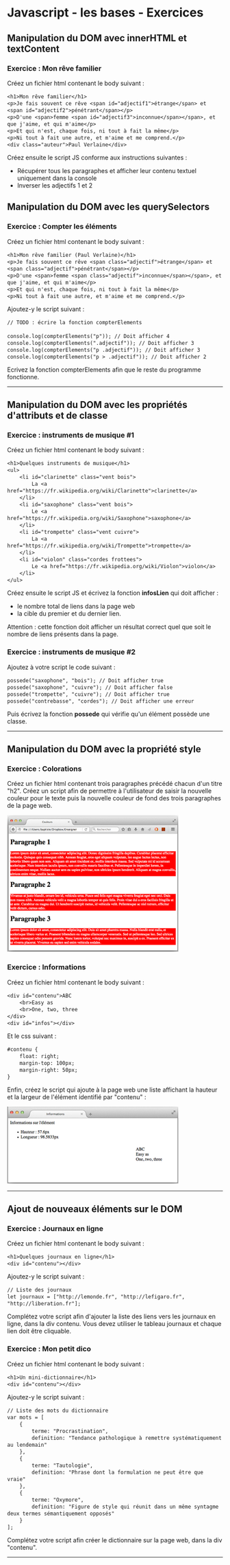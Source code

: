 # Javascript - les bases - Exercices

## Manipulation du DOM avec innerHTML et textContent

### Exercice : Mon rêve familier

Créez un fichier html contenant le body suivant :

    <h1>Mon rêve familier</h1>
    <p>Je fais souvent ce rêve <span id="adjectif1">étrange</span> et <span id="adjectif2">pénétrant</span></p>
    <p>D'une <span>femme <span id="adjectif3">inconnue</span></span>, et que j'aime, et qui m'aime</p>
    <p>Et qui n'est, chaque fois, ni tout à fait la même</p>
    <p>Ni tout à fait une autre, et m'aime et me comprend.</p>
    <div class="auteur">Paul Verlaine</div>

Créez ensuite le script JS conforme aux instructions suivantes :

- Récupérer tous les paragraphes et afficher leur contenu textuel uniquement dans la console
- Inverser les adjectifs 1 et 2

## Manipulation du DOM avec les querySelectors

### Exercice : Compter les éléments

Créez un fichier html contenant le body suivant :

    <h1>Mon rêve familier (Paul Verlaine)</h1>
    <p>Je fais souvent ce rêve <span class="adjectif">étrange</span> et <span class="adjectif">pénétrant</span></p>
    <p>D'une <span>femme <span class="adjectif">inconnue</span></span>, et que j'aime, et qui m'aime</p>
    <p>Et qui n'est, chaque fois, ni tout à fait la même</p>
    <p>Ni tout à fait une autre, et m'aime et me comprend.</p>

Ajoutez-y le script suivant :

    // TODO : écrire la fonction compterElements

    console.log(compterElements("p")); // Doit afficher 4
    console.log(compterElements(".adjectif")); // Doit afficher 3
    console.log(compterElements("p .adjectif")); // Doit afficher 3
    console.log(compterElements("p > .adjectif")); // Doit afficher 2

Ecrivez la fonction compterElements afin que le reste du programme fonctionne.

<hr/>

## Manipulation du DOM avec les propriétés d'attributs et de classe

### Exercice : instruments de musique #1

Créez un fichier html contenant le body suivant :

    <h1>Quelques instruments de musique</h1>
    <ul>
        <li id="clarinette" class="vent bois">
            La <a href="https://fr.wikipedia.org/wiki/Clarinette">clarinette</a>
        </li>
        <li id="saxophone" class="vent bois">
            Le <a href="https://fr.wikipedia.org/wiki/Saxophone">saxophone</a>
        </li>
        <li id="trompette" class="vent cuivre">
            La <a href="https://fr.wikipedia.org/wiki/Trompette">trompette</a>
        </li>
        <li id="violon" class="cordes frottees">
            Le <a href="https://fr.wikipedia.org/wiki/Violon">violon</a>
        </li>
    </ul>

Créez ensuite le script JS et écrivez la fonction **infosLien** qui doit afficher :

- le nombre total de liens dans la page web
- la cible du premier et du dernier lien.

Attention : cette fonction doit afficher un résultat correct quel que soit le nombre de liens présents dans la page.

### Exercice : instruments de musique #2

Ajoutez à votre script le code suivant :

    possede("saxophone", "bois"); // Doit afficher true
    possede("saxophone", "cuivre"); // Doit afficher false
    possede("trompette", "cuivre"); // Doit afficher true
    possede("contrebasse", "cordes"); // Doit afficher une erreur

Puis écrivez la fonction **possede** qui vérifie qu'un élément possède une classe.

<hr/>

## Manipulation du DOM avec la propriété style

### Exercice : Colorations

Créez un fichier html contenant trois paragraphes précédé chacun d'un titre "h2".
Créez un script afin de permettre à l'utilisateur de saisir la nouvelle couleur pour le texte puis la nouvelle couleur de fond des trois paragraphes de la page web.

![ressources/coloration.png](ressources/coloration.png)

### Exercice : Informations

Créez un fichier html contenant le body suivant :

    <div id="contenu">ABC
        <br>Easy as
        <br>One, two, three
    </div>
    <div id="infos"></div>

Et le css suivant :

    #contenu {
        float: right;
        margin-top: 100px;
        margin-right: 50px;
    }

Enfin, créez le script qui ajoute à la page web une liste affichant la hauteur et la largeur de l'élément identifié par "contenu" :

![ressources/informations.png](ressources/informations.png)

<hr/>

## Ajout de nouveaux éléments sur le DOM

### Exercice : Journaux en ligne

Créez un fichier html contenant le body suivant :

    <h1>Quelques journaux en ligne</h1>
    <div id="contenu"></div>

Ajoutez-y le script suivant :

    // Liste des journaux
    let journaux = ["http://lemonde.fr", "http://lefigaro.fr", "http://liberation.fr"];

Complétez votre script afin d'ajouter la liste des liens vers les journaux en ligne, dans la div contenu.
Vous devez utiliser le tableau journaux et chaque lien doit être cliquable.

### Exercice : Mon petit dico

Créez un fichier html contenant le body suivant :

    <h1>Un mini-dictionnaire</h1>
    <div id="contenu"></div>

Ajoutez-y le script suivant :

    // Liste des mots du dictionnaire
    var mots = [
        {
            terme: "Procrastination",
            definition: "Tendance pathologique à remettre systématiquement au lendemain"
        },
        {
            terme: "Tautologie",
            definition: "Phrase dont la formulation ne peut être que vraie"
        },
        {
            terme: "Oxymore",
            definition: "Figure de style qui réunit dans un même syntagme deux termes sémantiquement opposés"
        }
    ];

Complétez votre script afin créer le dictionnaire sur la page web, dans la div "contenu".

<hr/>